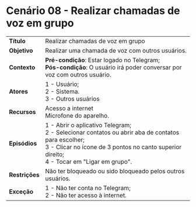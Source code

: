 # Cenário 08 - Realizar chamadas de voz em grupo

|                |                                                                                                                                                                                                              |
| -------------- | :----------------------------------------------------------------------------------------------------------------------------------------------------------------------------------------------------------- |
| **Título**     | Realizar chamadas de voz em grupo                                                                                                                                                                            |
| **Objetivo**   | Realizar uma chamada de voz com outros usuários.                                                                                                                                                             |
| **Contexto**   | **Pré-condição**: Estar logado no Telegram;<br>**Pós-condição**: O usuário irá poder conversar por voz com outros usuário.                                                                                   |
| **Atores**     | 1 - Usuário;<br> 2 - Sistema. <br> 3 - Outros usuários                                                                                                                                                       |
| **Recursos**   | Acesso a internet <br> Microfone do aparelho.                                                                                                                                                                |
| **Episódios**  | 1 - Abrir o aplicativo Telegram; <br> 2 - Selecionar contatos ou abrir aba de contatos para escolher; <br>3 - Clicar no ícone de 3 pontos no canto superior direito; <br>4 - Tocar em "Ligar em grupo". <br> |
| **Restrições** | Não ter bloqueado ou sido bloqueado pelos outros usuários.                                                                                                                                                   |
| **Exceção**    | 1 - Não ter conta no Telegram;<br> 2 - Não ter acesso à internet.                                                                                                                                            |
